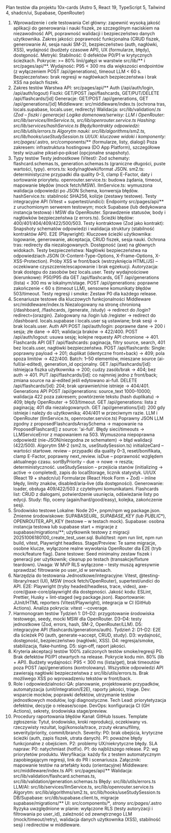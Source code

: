 Plan testów dla projektu 10x-cards (Astro 5, React 19, TypeScript 5, Tailwind 4, shadcn/ui, Supabase, OpenRouter)

1. Wprowadzenie i cele testowania
   Cel główny: zapewnić wysoką jakość aplikacji do generowania i nauki fiszek, ze szczególnym naciskiem na niezawodność API, poprawność walidacji i bezpieczeństwo danych użytkownika.
   Zakres jakości: poprawność funkcjonalna (CRUD fiszek, generowanie AI, sesja nauki SM-2), bezpieczeństwo (auth, nagłówki, XSS), wydajność (budżety czasowe API), UX (formularze, błędy), dostępność.
   Metryki:
   Stabilność: 0 defektów P0/P1 w krytycznych ścieżkach.
   Pokrycie: >= 80% linii/gałęzi w warstwie src/lib/** i src/pages/api/**.
   Wydajność: P95 < 300 ms dla większości endpointów (z wyłączeniem POST /api/generations), timeout LLM < 60 s.
   Bezpieczeństwo: brak regresji w nagłówkach bezpieczeństwa i brak XSS na polach fiszek.
2. Zakres testów
   Warstwa API: src/pages/api/**
   Auth (/api/auth/login, /api/auth/logout)
   Fiszki: GET/POST /api/flashcards, GET/PUT/DELETE /api/flashcards/[id]
   Generacje: GET/POST /api/generations, GET /api/generations/[id]
   Middleware: src/middleware/index.ts (ochrona tras, locals.supabase, locals.user, redirecty)
   Walidacja: src/lib/validation/_.ts (Zod – fiszki i generacje)
   Logika domenowa/serwisy:
   LLM i OpenRouter: src/lib/services/llmService.ts, src/lib/openrouter.service.ts
   Hashing: src/lib/services/hashService.ts
   Błędy/kontrakty odpowiedzi: src/lib/utils/errors.ts
   Algorytm nauki: src/lib/algorithms/sm2.ts, src/lib/hooks/useStudySession.ts
   UI/UX: kluczowe widoki i komponenty: src/pages/_.astro, src/components/** (formularze, listy, dialogi)
   Poza zakresem: infrastruktura hostingowa (DO App Platform), szczegółowe testy wizualne piksel‑po‑piksel (opcjonalne snapshoty).
3. Typy testów
   Testy jednostkowe (Vitest):
   Zod schematy: flashcard.schemas.ts, generation.schemas.ts (graniczne długości, puste wartości, typy).
   errors.ts: kody/nagłówki/format JSON.
   sm2.ts: deterministyczne przypadki dla quality 0–3, clamp E-Factor, daty i sortowanie priorytetu.
   openrouter.service.ts: budowa żądania, timeout, mapowanie błędów (mock fetch/MSW).
   llmService.ts: wymuszona walidacja odpowiedzi po JSON Schema, konwersja błędów.
   hashService.ts: stabilność SHA256, kolizje (zestawy testowe).
   Testy integracyjne API (Vitest + supertest/undici):
   Endpointy src/pages/api/\*\* z uruchomionym serwerem testowym; mock Supabase (lub dedykowana instancja testowa) i MSW dla OpenRouter.
   Sprawdzenie statusów, body i nagłówków bezpieczeństwa (z errors.ts).
   Ścieżki błędów: 400/401/404/409/422/500/503.
   Testy kontraktowe (Zod jako kontrakt):
   Snapshoty schematów odpowiedzi i walidacja struktury (stabilność kontraktów API).
   E2E (Playwright):
   Kluczowe ścieżki użytkownika: logowanie, generowanie, akceptacja, CRUD fiszek, sesja nauki.
   Ochrona tras: redirecty dla niezalogowanych.
   Dostępność (axe) na głównych widokach.
   Testy bezpieczeństwa:
   Nagłówki bezpieczeństwa na odpowiedziach JSON (X-Content-Type-Options, X-Frame-Options, X-XSS-Protection).
   Próby XSS w front/back (wstrzyknięcia HTML/JS) – oczekiwane czyszczenie/escapowanie i brak egzekucji.
   Autoryzacja: brak dostępu do zasobów bez locals.user.
   Testy wydajnościowe (kierunkowe):
   P50/P95 dla GET /api/flashcards, GET /api/generations (lista) < 300 ms w lokalnym/stage.
   POST /api/generations: poprawne zakończenie < 60 s (timeout LLM), sensowne komunikaty błędów 503/timeout.
   Testy regresji i smoke:
   Zestaw P0 dla każdego release.
4. Scenariusze testowe dla kluczowych funkcjonalności
   Middleware src/middleware/index.ts
   Niezalogowany na stronę chronioną (/dashboard, /flashcards, /generate, /study) → redirect do /login?redirect={orazgin}.
   Zalogowany na /login lub /register → redirect do /dashboard.
   locals.supabase i locals.user są ustawiane; brak sesji → brak locals.user.
   Auth API
   POST /api/auth/login: poprawne dane → 200 i sesja; złe dane → 401; walidacja braków → 422/400.
   POST /api/auth/logout: usuwa sesję; kolejne requesty API chronione → 401.
   Flashcards API
   GET /api/flashcards: paginacja, filtry source, search, 401 bez locals.user, nagłówki bezpieczeństwa.
   POST /api/flashcards:
   Single: poprawny payload → 201; duplikat (identyczne front+back) → 409; pola spoza limitów → 422/400.
   Batch: 1–50 elementów, mieszane source (ai-full/ai-edited), generation_id opcjonalny.
   GET /api/flashcards/[id]: istniejąca fiszka użytkownika → 200; cudzy zasób/brak → 404; bez auth → 401.
   PUT /api/flashcards/[id]: co najmniej jedno z front/back; zmiana source na ai-edited jeśli edytowano ai-full.
   DELETE /api/flashcards/[id]: 204; brak uprawnień/nie istnieje → 404/401.
   Generations API
   POST /api/generations: source_text 1000–10000; walidacja 422 poza zakresem; powtórzenie tekstu (hash duplikatu) → 409; błędy OpenRouter → 503/timeout.
   GET /api/generations: lista z paginacją; 401 dla niezalogowanych.
   GET /api/generations/[id]: 200 gdy istnieje i należy do użytkownika; 404/401 w przeciwnym razie.
   LLM i OpenRouter (llmService.ts, openrouter.service.ts)
   Poprawny JSON LLM zgodny z proposedFlashcardsArraySchema → mapowanie na ProposedFlashcard[] z source: 'ai-full'.
   Błędy sieci/timeouts → LLMServiceError z mapowaniem na 503.
   Wymuszona niepoprawna odpowiedź (nie-JSON/niezgodna ze schematem) → błąd walidacji (422/500).
   Algorytm SM-2 (sm2.ts, useStudySession.ts)
   initializeCard – wartości startowe.
   review – przypadki dla quality 0–3, reset/bonifikata, clamp E-Factor, poprawny next_review.
   isDue – poprawność względem aktualnego czasu.
   sortByPriority – due → nowe → reszta; deterministyczność.
   useStudySession – przejścia stanów (initializing → active → completed), zapis do localStorage, licznik statystyk.
   UI/UX (React 19 + shadcn/ui)
   Formularze (React Hook Form + Zod) – inline błędy, limity znaków, disabled/aria‑live (dla dostępności).
   Generowanie: loader, obsługa 409/422/503 z czytelnymi komunikatami.
   Flashcards list: CRUD z dialogami, potwierdzenie usunięcia, odświeżanie listy po edycji.
   Study: flip, oceny (again/hard/good/easy), kolejka, zakończenie sesji.
5. Środowisko testowe
   Lokalne:
   Node 20+, pnpm/npm wg package.json.
   Zmienne środowiskowe: SUPABASE*URL, SUPABASE_KEY (lub PUBLIC*\*), OPENROUTER_API_KEY (testowe – w testach mock).
   Supabase: osobna instancja testowa lub supabase start + migracje z supabase/migrations/\*\*; użytkownik testowy z migracji 20251006180100_create_test_user.sql.
   Build/test: npm run lint, npm run build, vitest, Playwright headless.
   Stage/Preview:
   Te same migracje, osobne klucze, wyłączone realne wywołania OpenRouter dla E2E (tryb mock/feature flag).
   Dane testowe:
   Seed minimalny zestaw fiszek i generacji per użytkownik; cleanup po testach (transakcje/fixture teardown).
   Uwaga: W MVP RLS wyłączone – testy muszą agresywnie sprawdzać filtrowanie po user_id w serwisach.
6. Narzędzia do testowania
   Jednostkowe/integracyjne: Vitest, @testing-library/react (UI), MSW (mock fetch/OpenRouter), supertest/undici do API.
   E2E: Playwright (tryby headed/headless, trace, video), axe-core/@axe-core/playwright dla dostępności.
   Jakość kodu: ESLint, Prettier, Husky + lint-staged (wg package.json).
   Raportowanie: JUnit/HTML reporters (Vitest/Playwright), integracja w CI (GitHub Actions).
   Analiza pokrycia: vitest --coverage.
7. Harmonogram testów
   Tydzień 1:
   D1–D2: przygotowanie środowiska testowego, seedy, mocki MSW dla OpenRouter.
   D3–D4: testy jednostkowe (Zod, errors, hash, SM-2, OpenRouter/LLM).
   D5: integracyjne API (flashcards/generations/auth).
   Tydzień 2:
   D1–D2: E2E dla ścieżek P0 (auth, generate→accept, CRUD, study).
   D3: wydajność, dostępność, bezpieczeństwo (nagłówki, XSS).
   D4: regresja/smoke, stabilizacja, flake‑hunting.
   D5: sign‑off, raport jakości.
8. Kryteria akceptacji testów
   100% zaliczonych testów smoke/regresji P0.
   Brak defektów P0/P1 otwartych na release.
   Pokrycie kodu min. 80% (lib + API).
   Budżety wydajności: P95 < 300 ms (lista/get), brak timeoutów poza POST /api/generations (kontrolowany).
   Wszystkie odpowiedzi API zawierają nagłówki bezpieczeństwa z src/lib/utils/errors.ts.
   Brak możliwego XSS po wprowadzeniu tekstów w front/back.
9. Role i odpowiedzialności
   QA: planowanie, projektowanie przypadków, automatyzacja (unit/integration/E2E), raporty jakości, triage.
   Dev: wsparcie mocków, poprawki defektów, utrzymanie testów jednostkowych modułów, logi diagnostyczne.
   Tech Lead: priorytetyzacja defektów, decyzje o release/scope.
   DevOps: konfiguracja CI (GH Actions), sekrety, środowiska stage/preview.
10. Procedury raportowania błędów
    Kanał: GitHub Issues.
    Template zgłoszenia:
    Tytuł, środowisko, kroki reprodukcji, oczekiwany vs. rzeczywisty rezultat, logi/konsola/trace, zrzuty ekranu/filmy, severity/priority, commit/branch.
    Severity:
    P0: brak obejścia, krytyczne ścieżki (auth, zapis fiszek, utrata danych).
    P1: poważne błędy funkcjonalne z obejściem.
    P2: problemy UX/niekrytyczne błędy.
    SLA napraw:
    P0: natychmiast (hotfix).
    P1: do najbliższego release.
    P2: wg priorytetów produktu.
    Weryfikacja: każdy fix z testem automatycznym zapobiegającym regresji, link do PR i scenariusza.
    Załącznik: mapowanie testów na artefakty kodu (orientacyjne)
    Middleware: src/middleware/index.ts
    API: src/pages/api/**
    Walidacja: src/lib/validation/flashcard.schemas.ts, src/lib/validation/generation.schemas.ts
    Błędy: src/lib/utils/errors.ts
    LLM/AI: src/lib/services/llmService.ts, src/lib/openrouter.service.ts
    Algorytm: src/lib/algorithms/sm2.ts, src/lib/hooks/useStudySession.ts
    DB/Supabase: src/db/supabase.client.ts, migracje supabase/migrations/**
    UI: src/components/\*_, strony src/pages/_.astro
    Ryzyka uwzględnione w planie: wyłączone RLS (testy autoryzacji i filtrowania po user_id), zależność od zewnętrznego LLM (mock/timeout/retry), walidacja danych użytkownika (XSS), stabilność sesji i redirectów w middleware.
